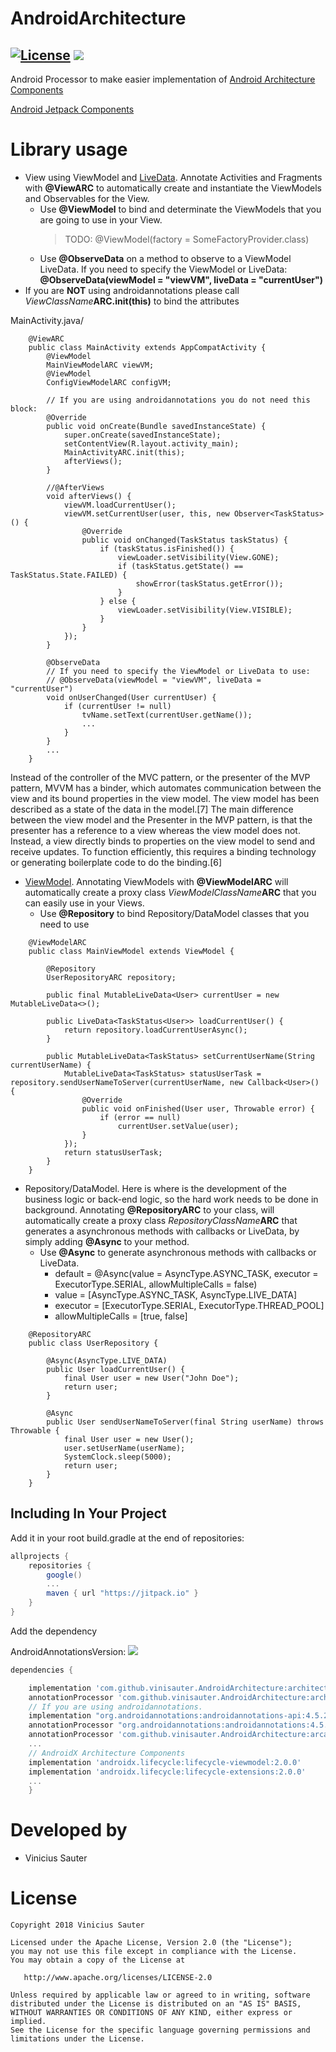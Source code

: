 # AndroidArchitecture
[![License](https://img.shields.io/github/license/blipinsk/RecyclerViewHeader.svg?style=flat)](https://www.apache.org/licenses/LICENSE-2.0)
[![](https://jitpack.io/v/vinisauter/AndroidArchitecture.svg)](https://jitpack.io/#vinisauter/AndroidArchitecture)
---
Android Processor to make easier implementation of [Android Architecture Components](https://developer.android.com/topic/libraries/architecture/)

[Android Jetpack Components](https://developer.android.com/jetpack/)


Library usage
=============

* View using ViewModel and [LiveData](https://developer.android.com/topic/libraries/architecture/livedata). Annotate Activities and Fragments with **@ViewARC** to automatically create and instantiate the ViewModels and Observables for the View. 
	* Use **@ViewModel** to bind and determinate the ViewModels that you are going to use in your View.
		>TODO: @ViewModel(factory = SomeFactoryProvider.class)
	* Use **@ObserveData** on a method to observe to a ViewModel LiveData. If you need to specify the ViewModel or LiveData: **@ObserveData(viewModel = "viewVM", liveData = "currentUser")**
* If you are **NOT** using androidannotations please call _ViewClassName_**ARC.init(this)** to bind the attributes

MainActivity.java/

```
    @ViewARC
    public class MainActivity extends AppCompatActivity {
        @ViewModel
        MainViewModelARC viewVM;
        @ViewModel
        ConfigViewModelARC configVM;

        // If you are using androidannotations you do not need this block:
        @Override
        public void onCreate(Bundle savedInstanceState) {
            super.onCreate(savedInstanceState);
            setContentView(R.layout.activity_main);
            MainActivityARC.init(this);
            afterViews();
        }

        //@AfterViews
        void afterViews() {
            viewVM.loadCurrentUser();
            viewVM.setCurrentUser(user, this, new Observer<TaskStatus>() {
                @Override
                public void onChanged(TaskStatus taskStatus) {
                    if (taskStatus.isFinished()) {
                        viewLoader.setVisibility(View.GONE);
                        if (taskStatus.getState() == TaskStatus.State.FAILED) {
                            showError(taskStatus.getError());
                        }
                    } else {
                        viewLoader.setVisibility(View.VISIBLE);
                    }
                }
            });
        }

        @ObserveData 
        // If you need to specify the ViewModel or LiveData to use:
        // @ObserveData(viewModel = "viewVM", liveData = "currentUser")
        void onUserChanged(User currentUser) {
            if (currentUser != null)
                tvName.setText(currentUser.getName());
                ...
            }
        }
        ...
    }
```

Instead of the controller of the MVC pattern, or the presenter of the MVP pattern, MVVM has a binder, which automates communication between the view and its bound properties in the view model. The view model has been described as a state of the data in the model.[7]
The main difference between the view model and the Presenter in the MVP pattern, is that the presenter has a reference to a view whereas the view model does not. Instead, a view directly binds to properties on the view model to send and receive updates. To function efficiently, this requires a binding technology or generating boilerplate code to do the binding.[6]

* [ViewModel](https://developer.android.com/topic/libraries/architecture/viewmodel). Annotating ViewModels with **@ViewModelARC** will automatically create a proxy class _ViewModelClassName_**ARC** that you can easily use in your Views.
	* Use **@Repository** to bind Repository/DataModel classes that you need to use
```
    @ViewModelARC
    public class MainViewModel extends ViewModel {
    
        @Repository
        UserRepositoryARC repository;
    
        public final MutableLiveData<User> currentUser = new MutableLiveData<>();
        
        public LiveData<TaskStatus<User>> loadCurrentUser() {
            return repository.loadCurrentUserAsync();
        }
        
        public MutableLiveData<TaskStatus> setCurrentUserName(String currentUserName) {
            MutableLiveData<TaskStatus> statusUserTask = repository.sendUserNameToServer(currentUserName, new Callback<User>() {
                @Override
                public void onFinished(User user, Throwable error) {
                    if (error == null)
                        currentUser.setValue(user);
                }
            });
            return statusUserTask;
        }
    }
```
* Repository/DataModel. Here is where is the development of the business logic or back-end logic, so the hard work needs to be done in background. Annotating **@RepositoryARC** to your class, will automatically create a proxy class _RepositoryClassName_**ARC** that generates a asynchronous methods with callbacks or LiveData, by simply adding **@Async** to your method. 
	* Use **@Async** to generate asynchronous methods with callbacks or LiveData. 
		* default = @Async(value = AsyncType.ASYNC_TASK, executor = ExecutorType.SERIAL, allowMultipleCalls = false)
		* value = [AsyncType.ASYNC_TASK, AsyncType.LIVE_DATA]
		* executor = [ExecutorType.SERIAL, ExecutorType.THREAD_POOL]
		* allowMultipleCalls = [true, false]

```
    @RepositoryARC
    public class UserRepository {
    
        @Async(AsyncType.LIVE_DATA)
        public User loadCurrentUser() {
            final User user = new User("John Doe");
            return user;
        }
    
        @Async
        public User sendUserNameToServer(final String userName) throws Throwable {
            final User user = new User();
            user.setUserName(userName);
            SystemClock.sleep(5000);
            return user;
        }
    }
```
Including In Your Project
-------------------------

Add it in your root build.gradle at the end of repositories:

```groovy
allprojects {
	repositories {
        google()
        ...
        maven { url "https://jitpack.io" }
    }
}
```

Add the dependency

AndroidAnnotationsVersion: [![](https://jitpack.io/v/androidannotations/androidannotations.svg)](https://jitpack.io/#androidannotations/androidannotations)
```groovy
dependencies {

    implementation 'com.github.vinisauter.AndroidArchitecture:architecture-annotations:master'
    annotationProcessor 'com.github.vinisauter.AndroidArchitecture:architecture-processor:master'
    // If you are using androidannotations.
    implementation "org.androidannotations:androidannotations-api:4.5.2"
    annotationProcessor "org.androidannotations:androidannotations:4.5.2"
    annotationProcessor 'com.github.vinisauter.AndroidArchitecture:arcandroidannotationsplugin:master'
    ...
    // AndroidX Architecture Components
    implementation 'androidx.lifecycle:lifecycle-viewmodel:2.0.0'
    implementation 'androidx.lifecycle:lifecycle-extensions:2.0.0'
    ...
    }
```

Developed by
============
 * Vinicius Sauter

License
=======

    Copyright 2018 Vinicius Sauter
    
    Licensed under the Apache License, Version 2.0 (the "License");
    you may not use this file except in compliance with the License.
    You may obtain a copy of the License at

       http://www.apache.org/licenses/LICENSE-2.0

    Unless required by applicable law or agreed to in writing, software
    distributed under the License is distributed on an "AS IS" BASIS,
    WITHOUT WARRANTIES OR CONDITIONS OF ANY KIND, either express or implied.
    See the License for the specific language governing permissions and
    limitations under the License.

